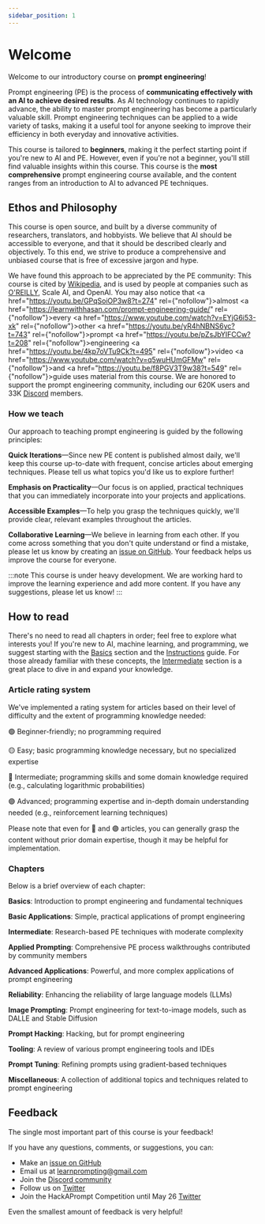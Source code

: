 ```yaml
---
sidebar_position: 1
---
```


# Welcome

Welcome to our introductory course on **prompt engineering**!

Prompt engineering (PE) is the process of **communicating effectively with an AI to achieve desired results**. As AI technology continues to rapidly advance, the ability to master prompt engineering has become a particularly valuable skill. Prompt engineering techniques can be applied to a wide variety of tasks, making it a useful tool for anyone seeking to improve their efficiency in both everyday and innovative activities.

This course is tailored to **beginners**, making it the perfect starting point if you're new to AI and PE. However, even if you're not a beginner, you'll still find valuable insights within this course. This course is the **most comprehensive** prompt engineering course available, and the content ranges from an introduction to AI to advanced PE techniques.

## Ethos and Philosophy

This course is open source, and built by a diverse community of researchers, translators, and hobbyists. We believe that AI should be accessible to everyone, and that it should be described clearly and objectively. To this end, we strive to produce a comprehensive and unbiased course that is free of excessive jargon and hype.

We have found this approach to be appreciated by the PE community: This course is cited by [Wikipedia](https://en.wikipedia.org/wiki/Prompt_engineering#cite_ref-15), and is used by people at companies such as [O'REILLY](https://learning.oreilly.com/live-events/prompt-engineering-for-generating-ai-art-and-text/0636920084340/0636920084339/), Scale AI, and OpenAI. You may also notice that <a href="https://youtu.be/GPqSoiOP3w8?t=274" rel={"nofollow"}>almost </a><a href="https://learnwithhasan.com/prompt-engineering-guide/" rel={"nofollow"}>every </a><a href="https://www.youtube.com/watch?v=EYjG6i53-xk" rel={"nofollow"}>other </a> <a href="https://youtu.be/yR4hNBNS6yc?t=743" rel={"nofollow"}>prompt </a> <a href="https://youtu.be/pZsJbYIFCCw?t=208" rel={"nofollow"}>engineering </a> <a href="https://youtu.be/4kp7oVTu9Ck?t=495" rel={"nofollow"}>video </a> <a href="https://www.youtube.com/watch?v=q5wuHUmGFMw" rel={"nofollow"}>and </a> <a href="https://youtu.be/f8PGV3T9w38?t=549" rel={"nofollow"}>guide </a>
uses material from this course. We are honored to support the prompt engineering community, including our 620K users and 33K [Discord](https://discord.gg/learn-prompting) members.

### How we teach

Our approach to teaching prompt engineering is guided by the following principles:

**Quick Iterations**—Since new PE content is published almost daily, we'll keep this course up-to-date with frequent, concise articles about emerging techniques. Please tell us what topics you'd like us to explore further!

**Emphasis on Practicality**—Our focus is on applied, practical techniques that you can immediately incorporate into your projects and applications.

**Accessible Examples**—To help you grasp the techniques quickly, we'll provide clear, relevant examples throughout the articles.

**Collaborative Learning**—We believe in learning from each other. If you come across something that you don't quite understand or find a mistake, please let us know by creating an [issue on GitHub](https://github.com/trigaten/Learn_Prompting/issues/new/choose). Your feedback helps us improve the course for everyone.

:::note
This course is under heavy development. We are working hard to improve the learning experience and add more content. If you have any suggestions, please let us know!
:::

## How to read

There's no need to read all chapters in order; feel free to explore what interests you! If you're new to AI, machine learning, and programming, we suggest starting with the [Basics](https://learnprompting.org/docs/category/-basics) section and the [Instructions](https://learnprompting.org/docs/basics/intro) guide. For those already familiar with these concepts, the [Intermediate](https://learnprompting.org/docs/category/%EF%B8%8F-intermediate) section is a great place to dive in and expand your knowledge.

### Article rating system

We've implemented a rating system for articles based on their level of difficulty and the extent of programming knowledge needed:

🟢 Beginner-friendly; no programming required

🟡 Easy; basic programming knowledge necessary, but no specialized expertise

🔴 Intermediate; programming skills and some domain knowledge required (e.g., calculating logarithmic probabilities)

🟣 Advanced; programming expertise and in-depth domain understanding needed (e.g., reinforcement learning techniques)

Please note that even for 🔴 and 🟣 articles, you can generally grasp the content without prior domain expertise, though it may be helpful for implementation.

### Chapters

Below is a brief overview of each chapter:

**Basics**: Introduction to prompt engineering and fundamental techniques

**Basic Applications**: Simple, practical applications of prompt engineering

**Intermediate**: Research-based PE techniques with moderate complexity

**Applied Prompting**: Comprehensive PE process walkthroughs contributed by community members

**Advanced Applications**: Powerful, and more complex applications of prompt engineering

**Reliability**: Enhancing the reliability of large language models (LLMs)

**Image Prompting**: Prompt engineering for text-to-image models, such as DALLE and Stable Diffusion

**Prompt Hacking**: Hacking, but for prompt engineering

**Tooling**: A review of various prompt engineering tools and IDEs

**Prompt Tuning**: Refining prompts using gradient-based techniques

**Miscellaneous**: A collection of additional topics and techniques related to prompt engineering

## Feedback

The single most important part of this course is your feedback!

If you have any questions, comments, or suggestions, you can:

- Make an [issue on GitHub](https://github.com/trigaten/Learn_Prompting/issues/new/choose)
- Email us at [learnprompting@gmail.com](mailto:learnprompting@gmail.com)
- Join the [Discord community](https://learnprompting.org/discord)
- Follow us on [Twitter](https://twitter.com/learnprompting)
- Join the HackAPrompt Competition until May 26 [Twitter](https://www.aicrowd.com/challenges/hackaprompt-2023)

Even the smallest amount of feedback is very helpful!
